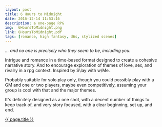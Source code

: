 ```yaml
---
layout: post
title: 6 Hours to Midnight
date: 2016-12-14 11:53:16
description: a one-page RPG
img:  6HoursToMidnight.png
link: 6HoursToMidnight.pdf
tags: [romance, high fantasy, d6s, stylized scenes]
---
```


*... and no one is precisely who they seem to be, including you.*

Intrigue and romance in a time-based format designed to create a cohesive narrative story. And to encourage exploration of themes of love, sex, and rivalry in a rpg context. Inspired by S\lay with w/Me.

Probably suitable for solo play only, though you could possibly play with a GM and one or two players, maybe even competitively, assuming your group is cool with that and the major themes.

It's definitely designed as a one shot, with a decent number of things to keep track of, and very story focused, with a clear beginning, set up, and end.

<div class="img_row">
	<a href="{{ site.baseurl }}/pdf/{{ page.link }}"><img class="col three" src="{{ site.baseurl }}/img/{{ page.img}}" alt="" title="{{ page.title }}"/></a>
</div>
<div class="col three caption">
	<a href="{{ site.baseurl }}/pdf/{{ link }}">{{ page.title }}</a>
</div>
